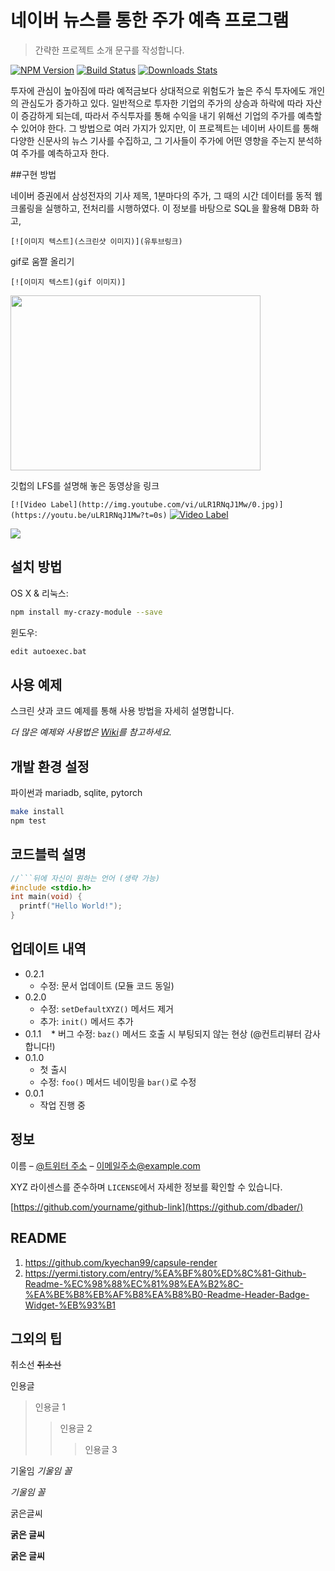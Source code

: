 # 네이버 뉴스를 통한 주가 예측 프로그램
> 간략한 프로젝트 소개 문구를 작성합니다.

[![NPM Version][npm-image]][npm-url]
[![Build Status][travis-image]][travis-url]
[![Downloads Stats][npm-downloads]][npm-url]

투자에 관심이 높아짐에 따라 예적금보다 상대적으로 위험도가 높은 주식 투자에도 개인의 관심도가 증가하고 있다. 
일반적으로 투자한 기업의 주가의 상승과 하락에 따라 자산이 증감하게 되는데, 따라서 주식투자를 통해 수익을 내기 위해선 기업의 주가를 예측할 수 있어야 한다. 
그 방법으로 여러 가지가 있지만, 이 프로젝트는 네이버 사이트를 통해 다양한 신문사의 뉴스 기사를 수집하고, 그 기사들이 주가에 어떤 영향을 주는지 분석하여 주가를 예측하고자 한다.


##구현 방법

네이버 증권에서 삼성전자의 기사 제목, 1분마다의 주가, 그 때의 시간 데이터를 동적 웹 크롤링을 실행하고, 전처리를 시행하였다.
이 정보를 바탕으로 SQL을 활용해 DB화 하고,  

```[![이미지 텍스트](스크린샷 이미지)](유투브링크)```


gif로 움짤 올리기

```[![이미지 텍스트](gif 이미지)]```

<img src="https://user-images.githubusercontent.com/4470398/204947699-4feb33cd-ab75-41f6-bedd-10b22eb2e961.gif" width="400" height="280"/>



깃헙의 LFS를 설명해 놓은 동영상을 링크 

``` [![Video Label](http://img.youtube.com/vi/uLR1RNqJ1Mw/0.jpg)](https://youtu.be/uLR1RNqJ1Mw?t=0s) ```
[![Video Label](http://img.youtube.com/vi/E2rpPNNWpo4/0.jpg)](https://youtu.be/E2rpPNNWpo4) 



![](../header.png)

## 설치 방법

OS X & 리눅스:

```sh
npm install my-crazy-module --save
```

윈도우:

```sh
edit autoexec.bat
```

## 사용 예제

스크린 샷과 코드 예제를 통해 사용 방법을 자세히 설명합니다.

_더 많은 예제와 사용법은 [Wiki][wiki]를 참고하세요._

## 개발 환경 설정

파이썬과 mariadb, sqlite, pytorch 
```sh
make install
npm test
```

## 코드블럭 설명

```c
//```뒤에 자신이 원하는 언어 (생략 가능)
#include <stdio.h>
int main(void) {
  printf("Hello World!");
}
```


## 업데이트 내역

* 0.2.1
    * 수정: 문서 업데이트 (모듈 코드 동일)
* 0.2.0
    * 수정: `setDefaultXYZ()` 메서드 제거
    * 추가: `init()` 메서드 추가
* 0.1.1
    * 버그 수정: `baz()` 메서드 호출 시 부팅되지 않는 현상 (@컨트리뷰터 감사합니다!)
* 0.1.0
    * 첫 출시
    * 수정: `foo()` 메서드 네이밍을 `bar()`로 수정
* 0.0.1
    * 작업 진행 중

## 정보

이름 – [@트위터 주소](https://twitter.com/dbader_org) – 이메일주소@example.com

XYZ 라이센스를 준수하며 ``LICENSE``에서 자세한 정보를 확인할 수 있습니다.

[https://github.com/yourname/github-link](https://github.com/dbader/)

## README 

1. https://github.com/kyechan99/capsule-render
2. https://yermi.tistory.com/entry/%EA%BF%80%ED%8C%81-Github-Readme-%EC%98%88%EC%81%98%EA%B2%8C-%EA%BE%B8%EB%AF%B8%EA%B8%B0-Readme-Header-Badge-Widget-%EB%93%B1


## 그외의 팁

취소선
~~취소선~~


인용글
> 인용글 1
> > 인용글 2
> > > 인용글 3

기울임
*기울임 꼴*

_기울임 꼴_


굵은글씨

**굵은 글씨**

__굵은 글씨__

<!-- Markdown link & img dfn's -->
[npm-image]: https://img.shields.io/npm/v/datadog-metrics.svg?style=flat-square
[npm-url]: https://npmjs.org/package/datadog-metrics
[npm-downloads]: https://img.shields.io/npm/dm/datadog-metrics.svg?style=flat-square
[travis-image]: https://img.shields.io/travis/dbader/node-datadog-metrics/master.svg?style=flat-square
[travis-url]: https://travis-ci.org/dbader/node-datadog-metrics
[wiki]: https://github.com/yourname/yourproject/wiki
